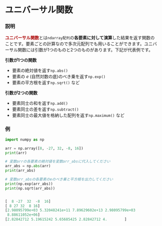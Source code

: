 # ユニバーサル関数


### 説明

<b style='color: #AA0000'>ユニバーサル関数</b>とは`ndarray配列`の<b>各要素に対して演算</b>した結果を返す関数のことです。要素ごとの計算なので多次元配列でも用いることができます。ユニバーサル関数には引数が1つのものと2つのものがあります。下記が代表例です。<br>

<b>引数が1つの関数</b><br>
- 要素の絶対値を返す`np.abs()`
- 要素の $e$ (自然対数の底)のべき乗を返す`np.exp()`
- 要素の平方根を返す`np.sqrt()`
など<br>

<b>引数が2つの関数</b><br>
- 要素同士の和を返す`np.add()`
- 要素同士の差を返す`np.subtract()`
- 要素同士の最大値を格納した配列を返す`np.maximum()`
など<br>


### 例

```python
import numpy as np

arr = np.array([8, -27, 32, -8, 16])
print(arr)

# 変数arrの各要素の絶対値を変数arr_absに代入してください
arr_abs = np.abs(arr)
print(arr_abs)

# 変数arr_absの各要素のeのべき乗と平方根を出力してください
print(np.exp(arr_abs))
print(np.sqrt(arr_abs))
```
```python

[  8 -27  32  -8  16]
[ 8 27 32  8 16]
[2.98095799e+03 5.32048241e+11 7.89629602e+13 2.98095799e+03
 8.88611052e+06]
[2.82842712 5.19615242 5.65685425 2.82842712 4.        ]
```
